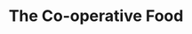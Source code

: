 ---
title: "The Co-operative Food"
url: /beinn-na-faoghla/the-co-operative-food/
shop: Supermarkt
---
